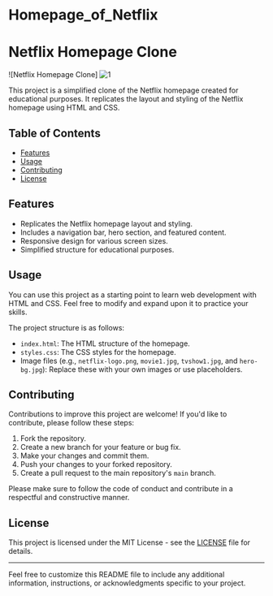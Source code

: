 # Homepage_of_Netflix
# Netflix Homepage Clone

![Netflix Homepage Clone]
![1](https://github.com/Manya103/Clone_Homepage_of_Netflix/assets/113758890/6fba54ee-ce4e-42a6-bf24-0626e7481b8d)

This project is a simplified clone of the Netflix homepage created for educational purposes. It replicates the layout and styling of the Netflix homepage using HTML and CSS.

## Table of Contents

- [Features](#features)
- [Usage](#usage)
- [Contributing](#contributing)
- [License](#license)

## Features

- Replicates the Netflix homepage layout and styling.
- Includes a navigation bar, hero section, and featured content.
- Responsive design for various screen sizes.
- Simplified structure for educational purposes.

## Usage

You can use this project as a starting point to learn web development with HTML and CSS. Feel free to modify and expand upon it to practice your skills.

The project structure is as follows:

- `index.html`: The HTML structure of the homepage.
- `styles.css`: The CSS styles for the homepage.
- Image files (e.g., `netflix-logo.png`, `movie1.jpg`, `tvshow1.jpg`, and `hero-bg.jpg`): Replace these with your own images or use placeholders.

## Contributing

Contributions to improve this project are welcome! If you'd like to contribute, please follow these steps:

1. Fork the repository.
2. Create a new branch for your feature or bug fix.
3. Make your changes and commit them.
4. Push your changes to your forked repository.
5. Create a pull request to the main repository's `main` branch.

Please make sure to follow the code of conduct and contribute in a respectful and constructive manner.

## License

This project is licensed under the MIT License - see the [LICENSE](LICENSE) file for details.

---

Feel free to customize this README file to include any additional information, instructions, or acknowledgments specific to your project.
